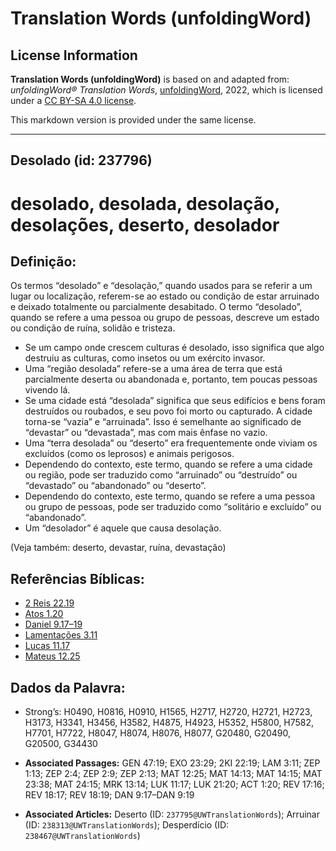# Translation Words (unfoldingWord)

## License Information

**Translation Words (unfoldingWord)** is based on and adapted from: _unfoldingWord® Translation Words_, [unfoldingWord](https://unfoldingword.org/utw), 2022, which is licensed under a [CC BY-SA 4.0 license](https://creativecommons.org/licenses/by-sa/4.0/legalcode.en).

This markdown version is provided under the same license.



--------------------------------

## Desolado (id: 237796)

desolado, desolada, desolação, desolações, deserto, desolador
=============================================================

Definição:
----------

Os termos “desolado” e “desolação,” quando usados para se referir a um lugar ou localização, referem\-se ao estado ou condição de estar arruinado e deixado totalmente ou parcialmente desabitado. O termo “desolado”, quando se refere a uma pessoa ou grupo de pessoas, descreve um estado ou condição de ruína, solidão e tristeza.

* Se um campo onde crescem culturas é desolado, isso significa que algo destruiu as culturas, como insetos ou um exército invasor.
* Uma “região desolada” refere\-se a uma área de terra que está parcialmente deserta ou abandonada e, portanto, tem poucas pessoas vivendo lá.
* Se uma cidade está “desolada” significa que seus edifícios e bens foram destruídos ou roubados, e seu povo foi morto ou capturado. A cidade torna\-se “vazia” e “arruinada”. Isso é semelhante ao significado de “devastar” ou “devastada”, mas com mais ênfase no vazio.
* Uma “terra desolada” ou “deserto” era frequentemente onde viviam os excluídos (como os leprosos) e animais perigosos.
* Dependendo do contexto, este termo, quando se refere a uma cidade ou região, pode ser traduzido como “arruinado” ou “destruído” ou “devastado” ou “abandonado” ou “deserto”.
* Dependendo do contexto, este termo, quando se refere a uma pessoa ou grupo de pessoas, pode ser traduzido como “solitário e excluído” ou “abandonado”.
* Um “desolador” é aquele que causa desolação.

(Veja também: deserto, devastar, ruína, devastação)

Referências Bíblicas:
---------------------

* [2 Reis 22\.19](https://ref.ly/2Kgs22:19)
* [Atos 1\.20](https://ref.ly/Acts1:20)
* [Daniel 9\.17–19](https://ref.ly/Dan9:17-Dan9:19)
* [Lamentações 3\.11](https://ref.ly/Lam3:11)
* [Lucas 11\.17](https://ref.ly/Luke11:17)
* [Mateus 12\.25](https://ref.ly/Matt12:25)

Dados da Palavra:
-----------------

* Strong’s: H0490, H0816, H0910, H1565, H2717, H2720, H2721, H2723, H3173, H3341, H3456, H3582, H4875, H4923, H5352, H5800, H7582, H7701, H7722, H8047, H8074, H8076, H8077, G20480, G20490, G20500, G34430

* **Associated Passages:** GEN 47:19; EXO 23:29; 2KI 22:19; LAM 3:11; ZEP 1:13; ZEP 2:4; ZEP 2:9; ZEP 2:13; MAT 12:25; MAT 14:13; MAT 14:15; MAT 23:38; MAT 24:15; MRK 13:14; LUK 11:17; LUK 21:20; ACT 1:20; REV 17:16; REV 18:17; REV 18:19; DAN 9:17–DAN 9:19
* **Associated Articles:** Deserto (ID: `237795@UWTranslationWords`); Arruinar (ID: `238313@UWTranslationWords`); Desperdício (ID: `238467@UWTranslationWords`)

